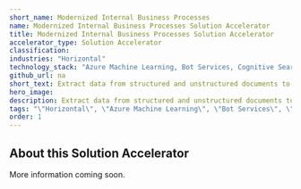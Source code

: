 ```yaml
---
short_name: Modernized Internal Business Processes
name: Modernized Internal Business Processes Solution Accelerator
title: Modernized Internal Business Processes Solution Accelerator
accelerator_type: Solution Accelerator
classification: 
industries: "Horizontal"
technology_stack: "Azure Machine Learning, Bot Services, Cognitive Search, Cognitive Services"
github_url: na
short_text: Extract data from structured and unstructured documents to streamline processes and leverages workflow automation.
hero_image: 
description: Extract data from structured and unstructured documents to streamline processes and leverages workflow automation.
tags: "\"Horizontal\", \"Azure Machine Learning\", \"Bot Services\", \"Cognitive Search\", \"Cognitive Services\", \"Solution Accelerator\""
order: 1
---
```

## About this Solution Accelerator

More information coming soon.
